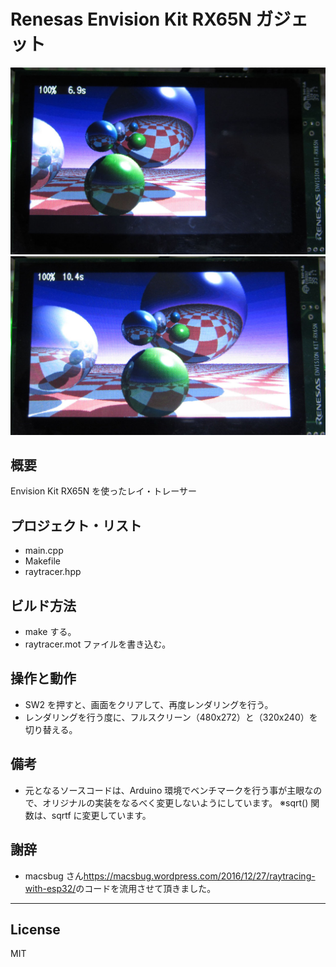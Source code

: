 Renesas Envision Kit RX65N ガジェット
=========
![RayTraceRenderImage320x240](Render0.jpg)
![RayTraceRenderImage480x272](Render1.jpg)

## 概要
Envision Kit RX65N を使ったレイ・トレーサー
   
## プロジェクト・リスト
 - main.cpp
 - Makefile
 - raytracer.hpp
      
## ビルド方法
 - make する。
 - raytracer.mot ファイルを書き込む。   

## 操作と動作
 - SW2 を押すと、画面をクリアして、再度レンダリングを行う。
 - レンダリングを行う度に、フルスクリーン（480x272）と（320x240）を切り替える。

## 備考
 - 元となるソースコードは、Arduino 環境でベンチマークを行う事が主眼なので、オリジナルの実装をなるべく変更しないようにしています。
※sqrt() 関数は、sqrtf に変更しています。

## 謝辞
 - macsbug さん<https://macsbug.wordpress.com/2016/12/27/raytracing-with-esp32/>のコードを流用させて頂きました。
   
-----
   
License
----

MIT
